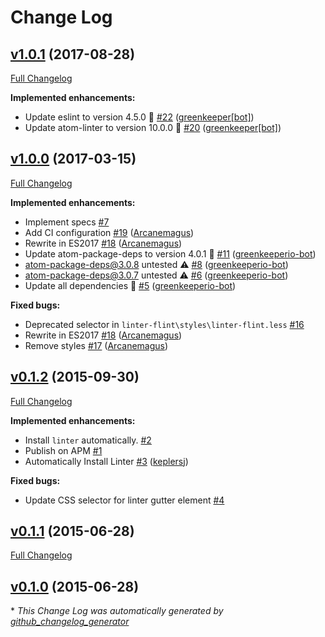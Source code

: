 # Change Log

## [v1.0.1](https://github.com/AtomLinter/linter-flint/tree/v1.0.1) (2017-08-28)
[Full Changelog](https://github.com/AtomLinter/linter-flint/compare/v1.0.0...v1.0.1)

**Implemented enhancements:**

- Update eslint to version 4.5.0 🚀 [\#22](https://github.com/AtomLinter/linter-flint/pull/22) ([greenkeeper[bot]](https://github.com/apps/greenkeeper))
- Update atom-linter to version 10.0.0 🚀 [\#20](https://github.com/AtomLinter/linter-flint/pull/20) ([greenkeeper[bot]](https://github.com/apps/greenkeeper))

## [v1.0.0](https://github.com/AtomLinter/linter-flint/tree/v1.0.0) (2017-03-15)
[Full Changelog](https://github.com/AtomLinter/linter-flint/compare/v0.1.2...v1.0.0)

**Implemented enhancements:**

- Implement specs [\#7](https://github.com/AtomLinter/linter-flint/issues/7)
- Add CI configuration [\#19](https://github.com/AtomLinter/linter-flint/pull/19) ([Arcanemagus](https://github.com/Arcanemagus))
- Rewrite in ES2017 [\#18](https://github.com/AtomLinter/linter-flint/pull/18) ([Arcanemagus](https://github.com/Arcanemagus))
- Update atom-package-deps to version 4.0.1 🚀 [\#11](https://github.com/AtomLinter/linter-flint/pull/11) ([greenkeeperio-bot](https://github.com/greenkeeperio-bot))
- atom-package-deps@3.0.8 untested ⚠️ [\#8](https://github.com/AtomLinter/linter-flint/pull/8) ([greenkeeperio-bot](https://github.com/greenkeeperio-bot))
- atom-package-deps@3.0.7 untested ⚠️ [\#6](https://github.com/AtomLinter/linter-flint/pull/6) ([greenkeeperio-bot](https://github.com/greenkeeperio-bot))
- Update all dependencies 🌴 [\#5](https://github.com/AtomLinter/linter-flint/pull/5) ([greenkeeperio-bot](https://github.com/greenkeeperio-bot))

**Fixed bugs:**

- Deprecated selector in `linter-flint\styles\linter-flint.less` [\#16](https://github.com/AtomLinter/linter-flint/issues/16)
- Rewrite in ES2017 [\#18](https://github.com/AtomLinter/linter-flint/pull/18) ([Arcanemagus](https://github.com/Arcanemagus))
- Remove styles [\#17](https://github.com/AtomLinter/linter-flint/pull/17) ([Arcanemagus](https://github.com/Arcanemagus))

## [v0.1.2](https://github.com/AtomLinter/linter-flint/tree/v0.1.2) (2015-09-30)
[Full Changelog](https://github.com/AtomLinter/linter-flint/compare/v0.1.1...v0.1.2)

**Implemented enhancements:**

- Install `linter` automatically. [\#2](https://github.com/AtomLinter/linter-flint/issues/2)
- Publish on APM [\#1](https://github.com/AtomLinter/linter-flint/issues/1)
- Automatically Install Linter [\#3](https://github.com/AtomLinter/linter-flint/pull/3) ([keplersj](https://github.com/keplersj))

**Fixed bugs:**

- Update CSS selector for linter gutter element [\#4](https://github.com/AtomLinter/linter-flint/issues/4)

## [v0.1.1](https://github.com/AtomLinter/linter-flint/tree/v0.1.1) (2015-06-28)
[Full Changelog](https://github.com/AtomLinter/linter-flint/compare/v0.1.0...v0.1.1)

## [v0.1.0](https://github.com/AtomLinter/linter-flint/tree/v0.1.0) (2015-06-28)


\* *This Change Log was automatically generated by [github_changelog_generator](https://github.com/skywinder/Github-Changelog-Generator)*
